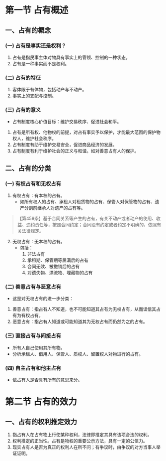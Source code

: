 # 第一节   占有概述
## 一、占有的概念
### (一) 占有是事实还是权利？
1. 占有是指民事主体对物具有事实上的管领、控制的一种状态。
2. 占有是一种事实而不是权利。
### (二) 占有的特征
1. 客体限于有体物，包括动产与不动产。
2. 事实上的支配与控制。
### (三) 占有的意义 
- 占有制度核心价值目标：维护交易秩序、促进社会和平。
1. 占有是所有权、他物权的前提，对占有事实予以保护，才能最大范围的保护物权人，维护社会秩序。
2. 占有制度有助于维护交易安全，促进商品经济的发展。
3. 占有制度有利于维护社会的正义与和谐。如对善意占有人的保护。
## 二、占有的分类
### (一) 有权占有和无权占有
1. 有权占有：有本权的占有。
    - 如所有权人的占有、承租人对租赁物的占有、保管人对保管物的占有、遗产分割前继承人对遗产的占有等。
>【第458条】基于合同关系等产生的占有，有关不动产或者动产的使用、收益、违约责任等，按照合同约定；合同没有约定或者约定不明确的，依照有关法律规定。
2. 无权占有：无本权的占有。
    - 包括：
        1. 非法占有
        2. 承租期、保管期等届满后的占有
        3. 合同无效、被撤销后的占有
        4. 对遗失物、漂流物、埋藏物的占有
### (二) 善意占有与恶意占有
- 这是对无权占有的进一步分类：
1. 善意占有：指占有人不知道，也不可能知道其占有为无权占有，从而误信其占有为有权占有。 
2. 恶意占有：指占有人知道或可能知道其为无权占有而仍然为之的占有。 
### (三) 直接占有与间接占有 
- 所有人自己使用其所有物。
- 分析承租人、借用人、保管人、质权人、留置权人对物进行的占有。
### (四) 自主占有和他主占有
- 依占有人是否具有所有的意思来分。         
# 第二节  占有的效力
## 一、占有的权利推定效力
1. 指占有人在占有物上行使某种权利，法律即推定其具有该项合法的权利。
2. 权利推定的正当性。占有是物权的重要公示方法，具有一定的公信力。
3. 现实占有人是否为真正的权利人在所不问；有争议时，由争议的对方当事人举证证明。